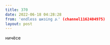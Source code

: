 ```yaml
---
title: 370
date: 2022-06-18 04:28:28
from: 'endless шизing ⍼' (channel1162404975)
layout: post
---
```


ничёсе

